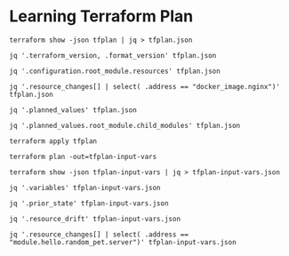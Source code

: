 # Learning Terraform Plan

```
terraform show -json tfplan | jq > tfplan.json
```

```
jq '.terraform_version, .format_version' tfplan.json
```

```
jq '.configuration.root_module.resources' tfplan.json
```

```
jq '.resource_changes[] | select( .address == "docker_image.nginx")' tfplan.json
```

```
jq '.planned_values' tfplan.json
```

```
jq '.planned_values.root_module.child_modules' tfplan.json
```

```
terraform apply tfplan
```

```
terraform plan -out=tfplan-input-vars
```

```
terraform show -json tfplan-input-vars | jq > tfplan-input-vars.json
```

```
jq '.variables' tfplan-input-vars.json
```

```
jq '.prior_state' tfplan-input-vars.json
```

```
jq '.resource_drift' tfplan-input-vars.json
```

```
jq '.resource_changes[] | select( .address == "module.hello.random_pet.server")' tfplan-input-vars.json
```
